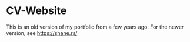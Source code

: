 # CV-Website
This is an old version of my portfolio from a few years ago.
For the newer version, see https://shane.rs/

